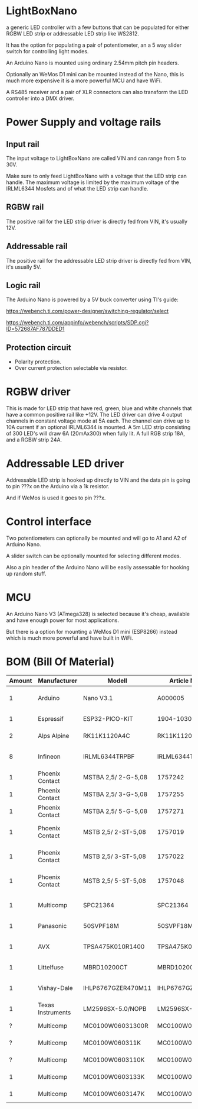 # LightBoxNano
a generic LED controller with a few buttons that can be populated for either RGBW LED strip or addressable LED strip like WS2812.

It has the option for populating a pair of potentiometer, an a 5 way slider switch for controlling light modes.

An Arduino Nano is mounted using ordinary 2.54mm pitch pin headers.

Optionally an WeMos D1 mini can be mounted instead of the Nano, this is much more expensive it is a more powerful MCU and have WiFi.

A RS485 receiver and a pair of XLR connectors can also transform the LED controller into a DMX driver.

# Power Supply and voltage rails
## Input rail
The input voltage to LightBoxNano are called VIN and can range from 5 to 30V.

Make sure to only feed LightBoxNano with a voltage that the LED strip can handle. The maximum voltage is limited by the maximum voltage of the IRLML6344 Mosfets and of what the LED strip can handle.

## RGBW rail
The positive rail for the LED strip driver is directly fed from VIN, it's usually 12V.

## Addressable rail
The positive rail for the addressable LED strip driver is directly fed from VIN, it's usually 5V.

## Logic rail
The Arduino Nano is powered by a 5V buck converter using TI's guide:

https://webench.ti.com/power-designer/switching-regulator/select

https://webench.ti.com/appinfo/webench/scripts/SDP.cgi?ID=572687AF787DDED1

## Protection circuit
* Polarity protection.
* Over current protection selectable via resistor.

# RGBW driver
This is made for LED strip that have red, green, blue and white channels that have a common positive rail like +12V.
The LED driver can drive 4 output channels in constant voltage mode at 5A each. The channel can drive up to 10A current if an optional IRLML6344 is mounted.
A 5m LED strip consisting of 300 LED's will draw 6A (20mAx300) when fully lit. A full RGB strip 18A, and a RGBW strip 24A.

# Addressable LED driver
Addressable LED strip is hooked up directly to VIN and the data pin is going to pin ???x on the Arduino via a 1k resistor.

And if WeMos is used it goes to pin ???x.

# Control interface
Two potentiometers can optionally be mounted and will go to A1 and A2 of Arduino Nano.

A slider switch can be optionally mounted for selecting different modes.

Also a pin header of the Arduino Nano will be easily assessable for hooking up random stuff.

# MCU
An Arduino Nano V3 (ATmega328) is selected because it's cheap, available and have enough power for most applications.

But there is a option for mounting a WeMos D1 mini (ESP8266) instead which is much more powerful and have built in WiFi.

# BOM (Bill Of Material)
| Amount	| Manufacturer		| Modell				| Article Number		| Description				| URL																									|
| --------- | ----------------- | --------------------- | --------------------- | ------------------------- | ----------------------------------------------------------------------------------------------------- |
| 1			| Arduino			| Nano V3.1 			| A000005				| Arduino Nano 3 ATmega328	| https://se.farnell.com/arduino-org/a000005/arduino-nano-utv-rd-kort/dp/1848691						|
| 1			| Espressif			| ESP32-PICO-KIT		| 1904-1030-ND			| ESP32 Pico Kit V4			| https://www.digikey.com/product-detail/en/espressif-systems/ESP32-PICO-KIT/1904-1030-ND/9381703		|
| 2			| Alps Alpine		| RK11K1120A4C			| RK11K1120A4C			| 10k Log Pot				| https://se.farnell.com/alps/rk11k1120a4c/potentiometer-10-ka/dp/1191744								|
| 8			| Infineon			| IRLML6344TRPBF		| IRLML6344TRPBF		| N-Ch Mosfet 5A SOT-23		| https://se.farnell.com/infineon/irlml6344trpbf/mosfet-n-kan-30v-5a-sot23/dp/1857299					|
| 1			| Phoenix Contact	| MSTBA 2,5/ 2-G-5,08	| 1757242				| Connector Male 2 pin		| https://se.farnell.com/phoenix-contact/1757242/header-right-angle-5-08mm-2way/dp/3705171				|
| 1			| Phoenix Contact	| MSTBA 2,5/ 3-G-5,08	| 1757255				| Connector Male 3 pin		| https://se.farnell.com/phoenix-contact/1757255/connector-header-tht-ra-5-08mm/dp/3705183				|
| 1			| Phoenix Contact	| MSTBA 2,5/ 5-G-5,08	| 1757271				| Connector Male 5 pin		| https://se.farnell.com/phoenix-contact/1757271/header-right-angle-5-08mm-5way/dp/3705201				|
| 1			| Phoenix Contact	| MSTB 2,5/ 2-ST-5,08	| 1757019				| Connector Female 2 pin	| https://se.farnell.com/phoenix-contact/1757019/terminal-block-pluggable-2pos/dp/3705353				|
| 1			| Phoenix Contact	| MSTB 2,5/ 3-ST-5,08	| 1757022				| Connector Female 3 pin	| https://se.farnell.com/phoenix-contact/mstb2-5-3-st-5-08/terminal-block-pluggable-3pos/dp/3705365		|
| 1			| Phoenix Contact	| MSTB 2,5/ 5-ST-5,08	| 1757048				| Connector Female 5 pin	| https://se.farnell.com/phoenix-contact/1757048/terminal-block-pluggable-5pos/dp/3705389				|
| 1			| Multicomp			| SPC21364				| SPC21364				| Barrel Jack Switch 5A 2mm	| https://se.farnell.com/multicomp/spc21364/connector-power/dp/1654842									|
| 1			| Panasonic			| 50SVPF18M				| 50SVPF18M				| Cap 18µF 50V 35mΩ			| https://se.farnell.com/panasonic/50svpf18m/cap-18-f-50v-20-radial/dp/2354813							|
| 1			| AVX				| TPSA475K010R1400		| TPSA475K010R1400		| Cap 4.7µF 10V 1.4Ω 1206	| https://se.farnell.com/avx/tpsa475k010r1400/cap-4-7-f-10v-10-1206-smd/dp/1135104						|
| 1			| Littelfuse		| MBRD10200CT			| MBRD10200CT			| Schottky 200V 10A			| https://se.farnell.com/littelfuse/mbrd10200ct/schottky-rect-200v-10a-to-252/dp/2773825				|
| 1			| Vishay-Dale		| IHLP6767GZER470M11	| IHLP6767GZER470M11	| Inductor 47µH 42.7mΩ		| https://se.farnell.com/vishay/ihlp6767gzer470m11/inductor-47uh-8-6a-20/dp/1845598						|
| 1			| Texas Instruments	| LM2596SX-5.0/NOPB		| LM2596SX-5.0/NOPB		| Buck 5V 3A				| https://se.farnell.com/texas-instruments/lm2596sx-5-0-nopb/dc-dc-conv-buck-150khz-to-263/dp/2781829	|
| ?			| Multicomp			| MC0100W06031300R		| MC0100W06031300R		| 300R 0603					| https://se.farnell.com/multicomp/mc0100w06031300r/motst-tjockfilm-300r-1-0-063w/dp/2845860			|
| ?			| Multicomp			| MC0100W060311K		| MC0100W060311K		| 1k 0603					| https://se.farnell.com/multicomp/mc0100w060311k/motst-tjockfilm-1k-1-0-063w-0603/dp/2845750			|
| ?			| Multicomp			| MC0100W0603110K		| MC0100W0603110K		| 10k 0603					| https://se.farnell.com/multicomp/mc0100w0603110k/motst-tjockfilm-10k-1-0-063w-0603/dp/2845751			|
| 1			| Multicomp			| MC0100W0603133K		| MC0100W0603133K		| 33k 0603					| https://se.farnell.com/multicomp/mc0100w0603133k/motst-tjockfilm-33k-1-0-063w-0603/dp/2845872			|
| 1			| Multicomp			| MC0100W0603147K		| MC0100W0603147K		| 47k 0603					| https://se.farnell.com/multicomp/mc0100w0603147k/motst-tjockfilm-47k-1-0-063w-0603/dp/2845909			|
